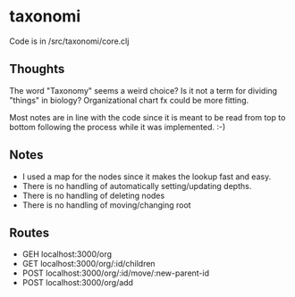 # taxonomi

Code is in /src/taxonomi/core.clj 

## Thoughts

The word "Taxonomy" seems a weird choice?
Is it not a term for dividing "things" in biology?
Organizational chart fx could be more fitting. 

Most notes are in line with the code since it is meant to be read
from top to bottom following the process while it was implemented. :-)

## Notes

- I used a map for the nodes since it makes the lookup fast and easy.
- There is no handling of automatically setting/updating depths.
- There is no handling of deleting nodes
- There is no handling of moving/changing root

## Routes

- GEH localhost:3000/org
- GET localhost:3000/org/:id/children
- POST localhost:3000/org/:id/move/:new-parent-id
- POST localhost:3000/org/add